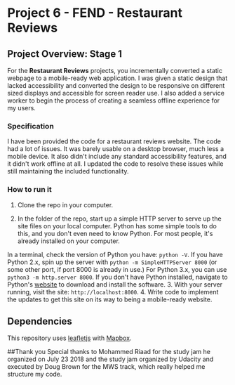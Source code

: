 # Project 6 - FEND - Restaurant Reviews


## Project Overview: Stage 1

For the **Restaurant Reviews** projects, you incrementally converted a static webpage to a mobile-ready web application. I was given a static design that lacked accessibility and converted the design to be responsive on different sized displays and accessible for screen reader use. I also added a service worker to begin the process of creating a seamless offline experience for my users.

### Specification

I have been provided the code for a restaurant reviews website. The code had a lot of issues. It was barely usable on a desktop browser, much less a mobile device. It also didn't include any standard accessibility features, and it didn't work offline at all. I updated the code to resolve these issues while still maintaining the included functionality.

### How to run it

1. Clone the repo in your computer.

2. In the folder of the repo, start up a simple HTTP server to serve up the site files on your local computer. Python has some simple tools to do this, and you don't even need to know Python. For most people, it's already installed on your computer.

In a terminal, check the version of Python you have: `python -V`. If you have Python 2.x, spin up the server with `python -m SimpleHTTPServer 8000` (or some other port, if port 8000 is already in use.) For Python 3.x, you can use `python3 -m http.server 8000`. If you don't have Python installed, navigate to Python's [website](https://www.python.org/) to download and install the software.
3. With your server running, visit the site: `http://localhost:8000`.
4. Write code to implement the updates to get this site on its way to being a mobile-ready website.

## Dependencies

This repository uses [leafletjs](https://leafletjs.com/) with [Mapbox](https://www.mapbox.com/).

##Thank you
Special thanks to Mohammed Riaad for the study jam he organized on July 23 2018 and the study jam organized by Udacity and executed by Doug Brown for the MWS track, which really helped me structure my code.

